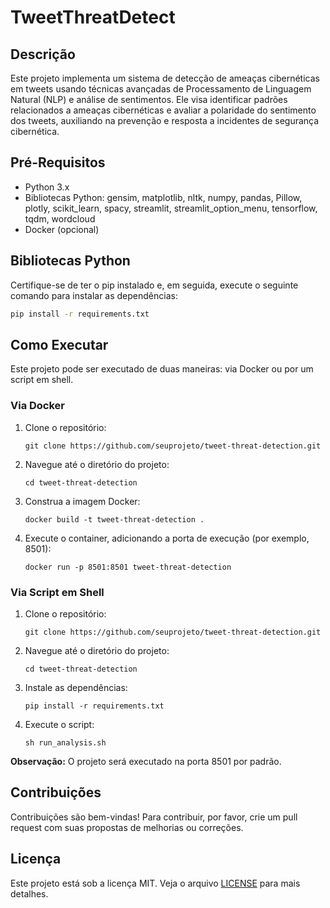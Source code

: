 # TweetThreatDetect

## Descrição
Este projeto implementa um sistema de detecção de ameaças cibernéticas em tweets usando técnicas avançadas de Processamento de Linguagem Natural (NLP) e análise de sentimentos. Ele visa identificar padrões relacionados a ameaças cibernéticas e avaliar a polaridade do sentimento dos tweets, auxiliando na prevenção e resposta a incidentes de segurança cibernética.

## Pré-Requisitos
- Python 3.x
- Bibliotecas Python: gensim, matplotlib, nltk, numpy, pandas, Pillow, plotly, scikit_learn, spacy, streamlit, streamlit_option_menu, tensorflow, tqdm, wordcloud
- Docker (opcional)

## Bibliotecas Python
Certifique-se de ter o pip instalado e, em seguida, execute o seguinte comando para instalar as dependências:

```bash
pip install -r requirements.txt
```

## Como Executar
Este projeto pode ser executado de duas maneiras: via Docker ou por um script em shell.

### Via Docker
1. Clone o repositório:
   ```
   git clone https://github.com/seuprojeto/tweet-threat-detection.git
   ```
2. Navegue até o diretório do projeto:
   ```
   cd tweet-threat-detection
   ```
3. Construa a imagem Docker:
   ```
   docker build -t tweet-threat-detection .
   ```
4. Execute o container, adicionando a porta de execução (por exemplo, 8501):
   ```
   docker run -p 8501:8501 tweet-threat-detection
   ```

### Via Script em Shell
1. Clone o repositório:
   ```
   git clone https://github.com/seuprojeto/tweet-threat-detection.git
   ```
2. Navegue até o diretório do projeto:
   ```
   cd tweet-threat-detection
   ```
3. Instale as dependências:
   ```
   pip install -r requirements.txt
   ```
4. Execute o script:
   ```
   sh run_analysis.sh
   ```

**Observação:** O projeto será executado na porta 8501 por padrão.

## Contribuições
Contribuições são bem-vindas! Para contribuir, por favor, crie um pull request com suas propostas de melhorias ou correções.

## Licença
Este projeto está sob a licença MIT. Veja o arquivo [LICENSE](LICENSE) para mais detalhes.
